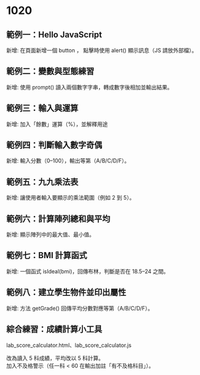 # 1020

## 範例一：Hello JavaScript
新增: 在頁面新增一個 button ， 點擊時使用 alert() 顯示訊息（JS 請放外部檔）。

## 範例二：變數與型態練習
新增: 使用 prompt() 讀入兩個數字字串，轉成數字後相加並輸出結果。

## 範例三：輸入與運算
新增: 加入「餘數」運算（%），並解釋用途

## 範例四：判斷輸入數字奇偶
新增: 輸入分數（0–100），輸出等第（A/B/C/D/F）。

## 範例五：九九乘法表
新增: 讓使用者輸入要顯示的乘法範圍（例如 2 到 5）。

## 範例六：計算陣列總和與平均
新增: 顯示陣列中的最大值、最小值。

## 範例七：BMI 計算函式
新增: 一個函式 isIdeal(bmi)，回傳布林，判斷是否在 18.5–24 之間。

## 範例八：建立學生物件並印出屬性
新增: 方法 getGrade() 回傳平均分數對應等第（A/B/C/D/F）。

## 綜合練習：成績計算小工具
lab_score_calculator.html、lab_score_calculator.js  

改為讀入 5 科成績，平均改以 5 科計算。  
加入不及格警示（任一科 < 60 在輸出加註「有不及格科目」）。


